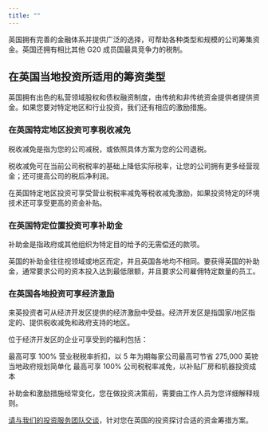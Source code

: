 ```yaml
---
title: ""
---
```


英国拥有完善的金融体系并提供广泛的选择，可帮助各种类型和规模的公司筹集资金。英国还拥有相比其他 G20 成员国最具竞争力的税制。

## 在英国当地投资所适用的筹资类型
英国拥有出色的私营领域股权和债权融资制度，由传统和非传统资金提供者提供资金。如果您要对特定地区和行业投资，我们还有相应的激励措施。

### 在英国特定地区投资可享税收减免
税收减免是指为您的公司减税，或依照具体方案为您的公司退税。

税收减免可在当前公司税税率的基础上降低实际税率，让您的公司拥有更多经营现金；还可提高公司的税后净利润。

在英国特定地区投资可享受营业税税率减免等税收减免激励，如果投资特定的环境技术还可享受更高的资金补贴。

### 在英国特定位置投资可享补助金
补助金是指政府或其他组织为特定目的给予的无需偿还的款项。

英国的补助金往往视领域或地区而定，并且英国各地均不相同。要获得英国的补助金，通常要求公司的资本投入达到最低限额，并且要求公司雇佣特定数量的员工。

### 在英国各地投资可享经济激励
来英投资者可从经济开发区提供的经济激励中受益。经济开发区是指国家/地区指定的、提供税收减免和政府支持的地区。

位于经济开发区的企业可享受到的福利包括：

最高可享 100% 营业税税率折扣，以 5 年为期每家公司最高可节省 275,000 英镑
当地政府规划简单化
最高可享 100% 公司税税率减免，以补贴厂房和机器投资成本

补助金和激励措施经常变化，您在做投资决策前，需要由工作人员为您详细解释规则。

[请与我们的投资服务团队交谈](https://invest.great.gov.uk/int/contact)，针对您在英国的投资探讨合适的资金筹措方案。
